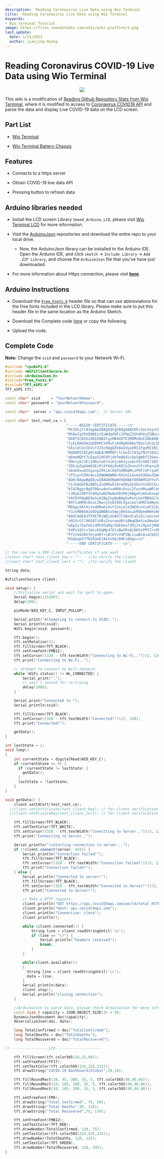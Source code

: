 ```yaml
---
description:  Reading Coronavirus Live Data using Wio Terminal
title:  Reading Coronavirus Live Data using Wio Terminal
keywords:
- Wio_terminal Tutorial
image: https://files.seeedstudio.com/wiki/wiki-platform/S.png
last_update:
  date: 1/31/2023
  author: jianjing Huang
---
```


# Reading Coronavirus COVID-19 Live Data using Wio Terminal

<div align="center"><img src="https://files.seeedstudio.com/wiki/Wio-Terminal/img/COVID-19.gif" /></div>

This wiki is a modification of [Reading Github Repository Stats from Wio Terminal](https://wiki.seeedstudio.com/Wio-Terminal-Reading-Github/), where it is modified to access to [Coronavirus COVID19 API](https://covid19api.com/) and parse the data and display Live COVID-19 data on the LCD screen.

## Part List

- [Wio Terminal](https://www.seeedstudio.com/Wio-Terminal-p-4509.html)

- [Wio Terminal Battery Chassis](https://www.seeedstudio.com/Wio-Terminal-Chassis-Battery-p-4516.html)

## Features

- Connects to a https server

- Obtain COVID-19 live data API

- Pressing button to refresh data

## Arduino libraries needed

- Install the LCD screen Library `Seeed_Arduino_LCD`, please visit [Wio Terminal LCD](https://wiki.seeedstudio.com/Wio-Terminal-LCD-Overview/) for more information.

- Visit the [ArduinoJson](https://github.com/bblanchon/ArduinoJson) repositories and download the entire repo to your local drive.

  - Now, the ArduinoJson library can be installed to the Arduino IDE. Open the Arduino IDE, and click `sketch` -> `Include Library` -> `Add .ZIP Library`, and choose the `ArduinoJson` file that you've have just downloaded.

- For more information about Https connection, please visit [**here**](https://wiki.seeedstudio.com/Wio-Terminal-Wi-Fi/#wi-fi-https-connection-example-code).

## Arduino Instructions

- Download the [`Free_Fonts.h`](https://files.seeedstudio.com/wiki/Wio-Terminal/res/Free_Fonts.h) header file so that can use abbreviations for the free fonts included in the LCD library. Please make sure to put this header file in the same location as the Arduino Sketch.

- Download the Complete code [here](http://files.seeedstudio.com/wiki/Wio-Terminal/res/covid.zip) or copy the following.

- Upload the code.

## Complete Code

**Note:** Change the `ssid` and `password` to your Network Wi-Fi.

```cpp
#include "rpcWiFi.h"
#include <WiFiClientSecure.h>
#include <ArduinoJson.h>
#include"Free_Fonts.h"
#include"TFT_eSPI.h"
TFT_eSPI tft;

const char* ssid     = "YourNetworkName";
const char* password = "yourNetworkPassword";

const char*  server = "api.covid19api.com";  // Server URL

const char* test_root_ca = \
                            "-----BEGIN CERTIFICATE-----\n"
                            "MIIEkjCCA3qgAwIBAgIQCgFBQgAAAVOFc2oLheynCDANBgkqhkiG9w0BAQsFADA/\n"
                            "MSQwIgYDVQQKExtEaWdpdGFsIFNpZ25hdHVyZSBUcnVzdCBDby4xFzAVBgNVBAMT\n"
                            "DkRTVCBSb290IENBIFgzMB4XDTE2MDMxNzE2NDA0NloXDTIxMDMxNzE2NDA0Nlow\n"
                            "SjELMAkGA1UEBhMCVVMxFjAUBgNVBAoTDUxldCdzIEVuY3J5cHQxIzAhBgNVBAMT\n"
                            "GkxldCdzIEVuY3J5cHQgQXV0aG9yaXR5IFgzMIIBIjANBgkqhkiG9w0BAQEFAAOC\n"
                            "AQ8AMIIBCgKCAQEAnNMM8FrlLke3cl03g7NoYzDq1zUmGSXhvb418XCSL7e4S0EF\n"
                            "q6meNQhY7LEqxGiHC6PjdeTm86dicbp5gWAf15Gan/PQeGdxyGkOlZHP/uaZ6WA8\n"
                            "SMx+yk13EiSdRxta67nsHjcAHJyse6cF6s5K671B5TaYucv9bTyWaN8jKkKQDIZ0\n"
                            "Z8h/pZq4UmEUEz9l6YKHy9v6Dlb2honzhT+Xhq+w3Brvaw2VFn3EK6BlspkENnWA\n"
                            "a6xK8xuQSXgvopZPKiAlKQTGdMDQMc2PMTiVFrqoM7hD8bEfwzB/onkxEz0tNvjj\n"
                            "/PIzark5McWvxI0NHWQWM6r6hCm21AvA2H3DkwIDAQABo4IBfTCCAXkwEgYDVR0T\n"
                            "AQH/BAgwBgEB/wIBADAOBgNVHQ8BAf8EBAMCAYYwfwYIKwYBBQUHAQEEczBxMDIG\n"
                            "CCsGAQUFBzABhiZodHRwOi8vaXNyZy50cnVzdGlkLm9jc3AuaWRlbnRydXN0LmNv\n"
                            "bTA7BggrBgEFBQcwAoYvaHR0cDovL2FwcHMuaWRlbnRydXN0LmNvbS9yb290cy9k\n"
                            "c3Ryb290Y2F4My5wN2MwHwYDVR0jBBgwFoAUxKexpHsscfrb4UuQdf/EFWCFiRAw\n"
                            "VAYDVR0gBE0wSzAIBgZngQwBAgEwPwYLKwYBBAGC3xMBAQEwMDAuBggrBgEFBQcC\n"
                            "ARYiaHR0cDovL2Nwcy5yb290LXgxLmxldHNlbmNyeXB0Lm9yZzA8BgNVHR8ENTAz\n"
                            "MDGgL6AthitodHRwOi8vY3JsLmlkZW50cnVzdC5jb20vRFNUUk9PVENBWDNDUkwu\n"
                            "Y3JsMB0GA1UdDgQWBBSoSmpjBH3duubRObemRWXv86jsoTANBgkqhkiG9w0BAQsF\n"
                            "AAOCAQEA3TPXEfNjWDjdGBX7CVW+dla5cEilaUcne8IkCJLxWh9KEik3JHRRHGJo\n"
                            "uM2VcGfl96S8TihRzZvoroed6ti6WqEBmtzw3Wodatg+VyOeph4EYpr/1wXKtx8/\n"
                            "wApIvJSwtmVi4MFU5aMqrSDE6ea73Mj2tcMyo5jMd6jmeWUHK8so/joWUoHOUgwu\n"
                            "X4Po1QYz+3dszkDqMp4fklxBwXRsW10KXzPMTZ+sOPAveyxindmjkW8lGy+QsRlG\n"
                            "PfZ+G6Z6h7mjem0Y+iWlkYcV4PIWL1iwBi8saCbGS5jN2p8M+X+Q7UNKEkROb3N6\n"
                            "KOqkqm57TH2H3eDJAkSnh6/DNFu0Qg==\n"
                            "-----END CERTIFICATE-----\n";

// You can use x.509 client certificates if you want
//const char* test_client_key = "";   //to verify the client
//const char* test_client_cert = "";  //to verify the client

String data;

WiFiClientSecure client;

void setup() {
    //Initialize serial and wait for port to open:
    Serial.begin(115200);
    delay(100);

    pinMode(WIO_KEY_C, INPUT_PULLUP);

    Serial.print("Attempting to connect to SSID: ");
    Serial.println(ssid);
    WiFi.begin(ssid, password);

    tft.begin();
    tft.setRotation(3);
    tft.fillScreen(TFT_BLACK);
    tft.setFreeFont(FMB12);
    tft.setCursor((320 - tft.textWidth("Connecting to Wi-Fi.."))/2, 120);
    tft.print("Connecting to Wi-Fi..");

    // attempt to connect to Wifi network:
    while (WiFi.status() != WL_CONNECTED) {
        Serial.print(".");
        // wait 1 second for re-trying
        delay(1000);
    }

    Serial.print("Connected to ");
    Serial.println(ssid);

    tft.fillScreen(TFT_BLACK);
    tft.setCursor((320 - tft.textWidth("Connected!"))/2, 120);
    tft.print("Connected!");

    getData();
}

int lastState = 1;
void loop()
{
    int currentState = digitalRead(WIO_KEY_C);
    if (currentState == 0) {
      if (currentState != lastState) {
        getData();
      }
      lastState = !lastState;
    }
}

void getData() {
    client.setCACert(test_root_ca);
  //client.setCertificate(test_client_key); // for client verification
  //client.setPrivateKey(test_client_cert); // for client verification

    tft.fillScreen(TFT_BLACK);
    tft.setTextColor(TFT_WHITE);
    tft.setCursor((320 - tft.textWidth("Conectting to Server.."))/2, 120);
    tft.print("Connecting to Server..");

    Serial.println("\nStarting connection to server...");
    if (!client.connect(server, 443)) {
        Serial.println("Connection failed!");
        tft.fillScreen(TFT_BLACK);
        tft.setCursor((320 - tft.textWidth("Connection failed!"))/2, 120);
        tft.print("Connection failed!");
    } else {
        Serial.println("Connected to server!");
        tft.fillScreen(TFT_BLACK);
        tft.setCursor((320 - tft.textWidth("Connected to Server!"))/2, 120);
        tft.print("Connected to Server!");

        // Make a HTTP request:
        client.println("GET https://api.covid19api.com/world/total HTTP/1.0");
        client.println("Host: api.covid19api.com");
        client.println("Connection: close");
        client.println();

        while (client.connected()) {
            String line = client.readStringUntil('\n');
            if (line == "\r") {
                Serial.println("headers received");
                break;
            }
        }

        while(client.available())
        {
          String line = client.readStringUntil('\r');
          data = line;
        }
        Serial.println(data);
        client.stop();
        Serial.println("closing connection");
    }

    //ArduinoJson to parse data, plesae check ArduinoJson for more info
    const size_t capacity = JSON_OBJECT_SIZE(3) + 50;
    DynamicJsonDocument doc(capacity);
    deserializeJson(doc, data);

    long TotalConfirmed = doc["TotalConfirmed"];
    long TotalDeaths = doc["TotalDeaths"];
    long TotalRecovered = doc["TotalRecovered"];

// -----------------LCD---------------------

    tft.fillScreen(tft.color565(24,15,60));
    tft.setFreeFont(FF17);
    tft.setTextColor(tft.color565(224,225,232));
    tft.drawString("COVID-19 Dashboard/Global",20,10);

    tft.fillRoundRect(10, 45, 300, 55, 5, tft.color565(40,40,86));
    tft.fillRoundRect(10, 105, 300, 55, 5, tft.color565(40,40,86));
    tft.fillRoundRect(10, 165, 300, 55, 5, tft.color565(40,40,86));

    tft.setFreeFont(FM9);
    tft.drawString("Total Confirmed", 75, 50);
    tft.drawString("Total Deaths",95, 110);
    tft.drawString("Total Recovered",75, 170);

    tft.setFreeFont(FMB12);
    tft.setTextColor(TFT_RED);
    tft.drawNumber(TotalConfirmed, 110, 75);
    tft.setTextColor(tft.color565(224,225,232));
    tft.drawNumber(TotalDeaths, 120, 135);
    tft.setTextColor(TFT_GREEN);
    tft.drawNumber(TotalRecovered, 110, 195);
}
```
